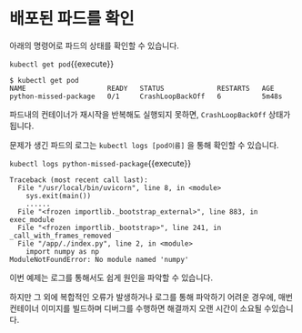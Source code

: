 # 배포된 파드를 확인

아래의 명령어로 파드의 상태를 확인할 수 있습니다.

`kubectl get pod`{{execute}}

```
$ kubectl get pod
NAME                    READY   STATUS             RESTARTS   AGE
python-missed-package   0/1     CrashLoopBackOff   6          5m48s
```

파드내의 컨테이너가 재시작을 반복해도 실행되지 못하면, `CrashLoopBackOff` 상태가 됩니다.

문제가 생긴 파드의 로그는 `kubectl logs [pod이름]` 을 통해 확인할 수 있습니다.

`kubectl logs python-missed-package`{{execute}}

```
Traceback (most recent call last):
  File "/usr/local/bin/uvicorn", line 8, in <module>
    sys.exit(main())
    ......
  File "<frozen importlib._bootstrap_external>", line 883, in exec_module
  File "<frozen importlib._bootstrap>", line 241, in _call_with_frames_removed
  File "/app/./index.py", line 2, in <module>
    import numpy as np
ModuleNotFoundError: No module named 'numpy'
```

이번 예제는 로그를 통해서도 쉽게 원인을 파악할 수 있습니다.

하지만 그 외에 복합적인 오류가 발생하거나 로그를 통해 파악하기 어려운 경우에, 매번 컨테이너 이미지를 빌드하며 디버그를 수행하면 해결까지 오랜 시간이 소요될 수있습니다.

